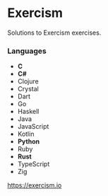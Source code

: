 # Exercism

Solutions to Exercism exercises.

### Languages

 - **C**
 - **C#**
 - Clojure
 - Crystal
 - Dart
 - Go
 - Haskell
 - Java
 - JavaScript
 - Kotlin
 - **Python**
 - Ruby
 - **Rust**
 - TypeScript
 - Zig


<https://exercism.io>
